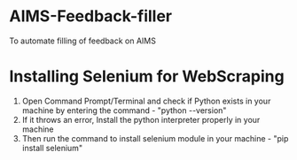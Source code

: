 # AIMS-Feedback-filler
To automate filling of feedback on AIMS

# Installing Selenium for WebScraping
1) Open Command Prompt/Terminal and check if Python exists in your machine by entering the command - "python --version"
2) If it throws an error, Install the python interpreter properly in your machine
3) Then run the command to install selenium module in your machine - "pip install selenium"
